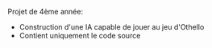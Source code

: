 Projet de 4ème année:

- Construction d'une IA capable de jouer au jeu d'Othello
- Contient uniquement le code source
